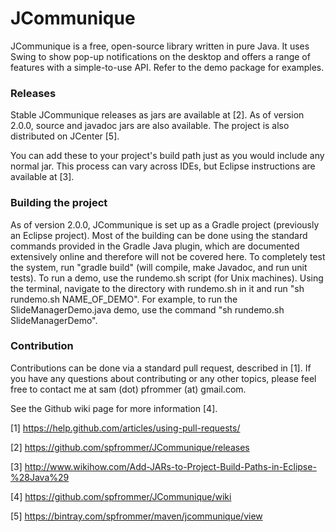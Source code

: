# JCommunique
JCommunique is a free, open-source library written in pure Java. It uses Swing to show pop-up notifications on the desktop and offers a range of features with a simple-to-use API. Refer to the demo package for examples.

### Releases
Stable JCommunique releases as jars are available at [2]. As of version 2.0.0, source and javadoc jars are also available. The project is also distributed on JCenter [5].

You can add these to your project's build path just as you would include any normal jar. This process can vary across IDEs, but Eclipse instructions are available at [3].

### Building the project
As of version 2.0.0, JCommunique is set up as a Gradle project (previously an Eclipse project). Most of the building can be done using the standard commands provided in the Gradle Java plugin, which are documented extensively online and therefore will not be covered here. To completely test the system, run "gradle build" (will compile, make Javadoc, and run unit tests). To run a demo, use the rundemo.sh script (for Unix machines). Using the terminal, navigate to the directory with rundemo.sh in it and run "sh rundemo.sh NAME_OF_DEMO". For example, to run the SlideManagerDemo.java demo, use the command "sh rundemo.sh SlideManagerDemo".

### Contribution
Contributions can be done via a standard pull request, described in [1]. If you have any questions about contributing or any other topics, please feel free to contact me at sam (dot) pfrommer (at) gmail.com.

See the Github wiki page for more information [4].

[1] https://help.github.com/articles/using-pull-requests/

[2] https://github.com/spfrommer/JCommunique/releases

[3] http://www.wikihow.com/Add-JARs-to-Project-Build-Paths-in-Eclipse-%28Java%29

[4] https://github.com/spfrommer/JCommunique/wiki

[5] https://bintray.com/spfrommer/maven/jcommunique/view
